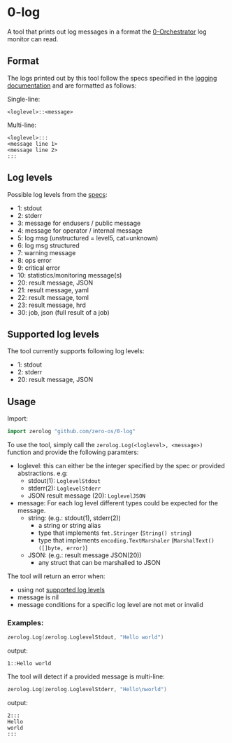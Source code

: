 # 0-log
A tool that prints out log messages in a format the [0-Orchestrator][orchestrator] log monitor can read.

## Format
The logs printed out by this tool follow the specs specified in the [logging documentation][monitorFormat] and are formatted as follows:

Single-line:
```
<loglevel>::<message>
```

Multi-line:
```
<loglevel>:::
<message line 1>
<message line 2>
:::
```

## Log levels
Possible log levels from the [specs][monitorLevels]:

* 1: stdout
* 2: stderr
* 3: message for endusers / public message
* 4: message for operator / internal message
* 5: log msg (unstructured = level5, cat=unknown)
* 6: log msg structured
* 7: warning message
* 8: ops error
* 9: critical error
* 10: statistics/monitoring message(s)
* 20: result message, JSON
* 21: result message, yaml
* 22: result message, toml
* 23: result message, hrd
* 30: job, json (full result of a job)

## Supported log levels
The tool currently supports following log levels:

* 1: stdout
* 2: stderr
* 20: result message, JSON

## Usage
Import:
```go
import zerolog "github.com/zero-os/0-log"
```
To use the tool, simply call the `zerolog.Log(<loglevel>, <message>)` function and provide the following paramters:
* loglevel:
    this can either be the integer specified by the spec
    or provided abstractions. e.g:
    * stdout(1): `LoglevelStdout`
    * stderr(2): `LoglevelStderr`
    * JSON result message (20): `LoglevelJSON`
* message:
    For each log level different types could be expected for the message.
    * string: (e.g.: stdout(1), stderr(2))
        * a string or string alias
        * type that implements `fmt.Stringer` (`String() string`)
        * type that implements `encoding.TextMarshaler` (`MarshalText() ([]byte, error)`)
    * JSON: (e.g.: result message JSON(20))
        * any struct that can be marshalled to JSON

The tool will return an error when:
* using not [supported log levels](#Supported-log-levels)
* message is nil
* message conditions for a specific log level are not met or invalid

### Examples:
```go
zerolog.Log(zerolog.LoglevelStdout, "Hello world")
```
output:
```
1::Hello world 
```

The tool will detect if a provided message is multi-line:
 ```go
zerolog.Log(zerolog.LoglevelStderr, "Hello\nworld")
```
output:
```
2:::
Hello
world
:::
```

[orchestrator]: https://github.com/zero-os/0-orchestrator
[monitorFormat]: https://github.com/zero-os/0-core/blob/master/docs/monitoring/logging.md#message-format
[monitorLevels]: https://github.com/zero-os/0-core/blob/master/docs/monitoring/logging.md#log-levels